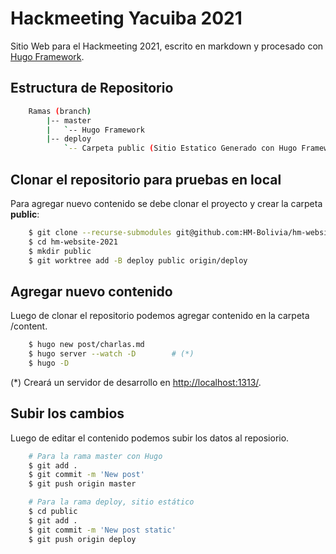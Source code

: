 # Hackmeeting Yacuiba 2021

Sitio Web para el Hackmeeting 2021, escrito en markdown y procesado con [Hugo Framework](https://gohugo.io/).

## Estructura de Repositorio

```bash
    Ramas (branch)
        |-- master
        |	`-- Hugo Framework
        |-- deploy
        	`-- Carpeta public (Sitio Estatico Generado con Hugo Framework)
```

## Clonar el repositorio para pruebas en local

Para agregar nuevo contenido se debe clonar el proyecto y crear la carpeta **public**: 

```bash
    $ git clone --recurse-submodules git@github.com:HM-Bolivia/hm-website-2021.git
    $ cd hm-website-2021
    $ mkdir public
    $ git worktree add -B deploy public origin/deploy
```

## Agregar nuevo contenido

Luego de clonar el repositorio podemos agregar contenido en la carpeta /content.

```bash
    $ hugo new post/charlas.md
    $ hugo server --watch -D        # (*)
    $ hugo -D
```

(*) Creará un servidor de desarrollo en [http://localhost:1313/](http://localhost:1313/).

## Subir los cambios

Luego de editar el contenido podemos subir los datos al reposiorio.

```bash
    # Para la rama master con Hugo
    $ git add .
    $ git commit -m 'New post'
    $ git push origin master

    # Para la rama deploy, sitio estático
    $ cd public
    $ git add .
    $ git commit -m 'New post static'
    $ git push origin deploy
```
